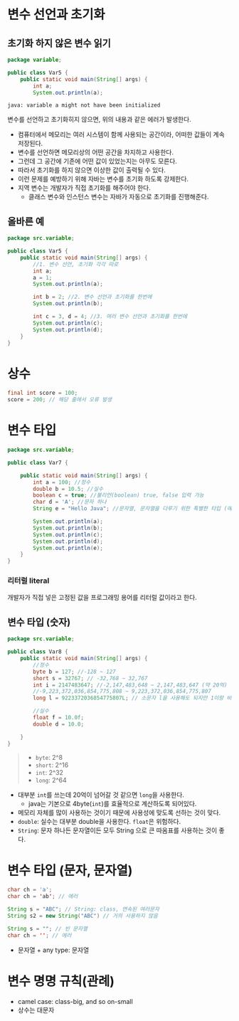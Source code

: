 # 변수 선언과 초기화

## 초기화 하지 않은 변수 읽기
```java
package variable;

public class Var5 {
    public static void main(String[] args) {
        int a;
        System.out.println(a);
```
`java: variable a might not have been initialized`

변수를 선언하고 초기화히지 않으면, 위의 내용과 같은 에러가 발생한다. 

- 컴퓨터에서 메모리는 여러 시스템이 함께 사용되는 공간이라, 어떠한 값들이 계속 저장된다.
- 변수를 선언하면 메모리상의 어떤 공간을 차지하고 사용한다.
- 그런데 그 공간에 기존에 어떤 값이 있었는지는 아무도 모른다.
- 따라서 초기화를 하지 않으면 이상한 값이 출력될 수 있다.
- 이런 문제를 예방하기 위해 자바는 변수를 초기화 하도록 강제한다.
- 지역 변수는 개발자가 직접 초기화를 해주어야 한다.
  - 클래스 변수와 인스턴스 변수는 자바가 자동으로 초기화를 진행해준다.

## 올바른 예
```java
package src.variable;

public class Var5 {
    public static void main(String[] args) {
        //1. 변수 선언, 초기화 각각 따로
        int a;
        a = 1;
        System.out.println(a);

        int b = 2; //2. 변수 선언과 초기화를 한번에
        System.out.println(b);

        int c = 3, d = 4; //3. 여러 변수 선언과 초기화를 한번에
        System.out.println(c);
        System.out.println(d);
    }
}
```
# 상수
```java
final int score = 100;
score = 200; // 해당 줄에서 오류 발생
```

# 변수 타입

```java
package src.variable;

public class Var7 {

    public static void main(String[] args) {
        int a = 100; //정수
        double b = 10.5; //실수
        boolean c = true; //불리언(boolean) true, false 입력 가능
        char d = 'A'; //문자 하나
        String e = "Hello Java"; //문자열, 문자열을 다루기 위한 특별한 타입 (얘만 대문자!)

        System.out.println(a);
        System.out.println(b);
        System.out.println(c);
        System.out.println(d);
        System.out.println(e);
    }
}
```
### 리터럴 literal
개발자가 직접 넣은 고정된 값을 프로그래밍 용어를 리터럴 값이라고 한다.

## 변수 타입 (숫자)
```java
package src.variable;

public class Var8 {
    public static void main(String[] args) {
        //정수
        byte b = 127; //-128 ~ 127
        short s = 32767; // -32,768 ~ 32,767
        int i = 2147483647; //-2,147,483,648 ~ 2,147,483,647 (약 20억)
        //-9,223,372,036,854,775,808 ~ 9,223,372,036,854,775,807
        long l = 9223372036854775807L; // 소문자 l을 사용해도 되지만 1이랑 비슷해서 권장되지는 않음.

        //실수
        float f = 10.0f;
        double d = 10.0;

    }
}
```
>- `byte`: 2^8 
>- `short`: 2^16
>- `int`: 2^32
>- `long`: 2^64

- 대부분 `int`를 쓰는데 20억이 넘어갈 것 같으면 `long`을 사용한다.
  - java는 기본으로 4byte(`int`)를 효율적으로 계산하도록 되어있다.
- 메모리 자체를 많이 사용하는 것이기 때문에 사용성에 맞도록 선하는 것이 맞다.
- `double`: 실수는 대부분 double을 사용한다. `float`은 위험하다.
- `String`: 문자 하나든 문자열이든 모두 String 으로 큰 따옴표를 사용하는 것이 좋다.

# 변수 타입 (문자, 문자열)
```java
char ch = 'a';
char ch = 'ab'; // 에러

String s = "ABC"; // String: class, 연속된 여러문자
String s2 = new String("ABC") // 거의 사용하지 않음

String s = ""; // 빈 문자열
char ch = ''; // 에러
```
- 문자열 + any type: 문자열


# 변수 명명 규칙(관례)
- camel case: class-big, and so on-small
- 상수는 대문자